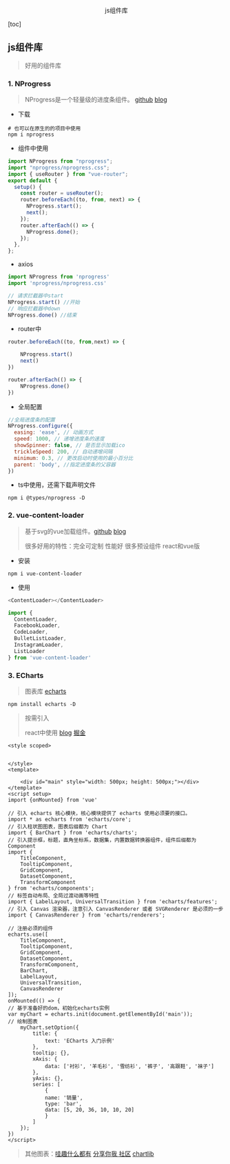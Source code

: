 <center>js组件库</center>





[toc]





## js组件库

> 好用的组件库





### 1. NProgress

> NProgress是一个轻量级的进度条组件。 [github](https://github.com/rstacruz/nprogress) [blog](https://www.cnblogs.com/ouyangkai/p/15433159.html)

* 下载

```shell
# 也可以在原生的的项目中使用
npm i nprogress
```

* 组件中使用

```js
import NProgress from "nprogress";
import "nprogress/nprogress.css";
import { useRouter } from "vue-router";
export default {
  setup() {
    const router = useRouter();
    router.beforeEach((to, from, next) => {
      NProgress.start();
      next();
    });
    router.afterEach(() => {
      NProgress.done();
    });
  },
};
```

* axios

```js
import NProgress from 'nprogress'
import 'nprogress/nprogress.css'

// 请求拦截器中start
NProgress.start() //开始
// 响应拦截器中down 
NProgress.done() //结束
```

* router中

```js
router.beforeEach((to, from,next) => {

    NProgress.start()
    next()
})

router.afterEach(() => {
    NProgress.done()
})
```

* 全局配置

```js
//全局进度条的配置
NProgress.configure({
  easing: 'ease', // 动画方式
  speed: 1000, // 递增进度条的速度
  showSpinner: false, // 是否显示加载ico
  trickleSpeed: 200, // 自动递增间隔
  minimum: 0.3, // 更改启动时使用的最小百分比
  parent: 'body', //指定进度条的父容器
})
```

* ts中使用，还需下载声明文件

```shell
npm i @types/nprogress -D
```





### 2. vue-content-loader

> 基于svg的vue加载组件。[github](https://github.com/egoist/vue-content-loader) [blog](https://blog.csdn.net/u010520146/article/details/108822259)
>
> 很多好用的特性：完全可定制  性能好 很多预设组件  react和vue版

* 安装

```shell
npm i vue-content-loader
```

* 使用

```js
<ContentLoader></ContentLoader>

import {
  ContentLoader,
  FacebookLoader,
  CodeLoader,
  BulletListLoader,
  InstagramLoader,
  ListLoader
} from 'vue-content-loader'
```







### 3. ECharts

> 图表库 [echarts](https://echarts.apache.org/)



```shell
npm install echarts -D
```

>按需引入
>
>react中使用 [blog](https://juejin.cn/post/7000551946029858830) [掘金](https://juejin.cn/post/7097967515480883207)

```vue
<style scoped>


</style>
<template>

    <div id="main" style="width: 500px; height: 500px;"></div>
</template>
<script setup>
import {onMounted} from 'vue'

// 引入 echarts 核心模块，核心模块提供了 echarts 使用必须要的接口。
import * as echarts from 'echarts/core';
// 引入柱状图图表，图表后缀都为 Chart
import { BarChart } from 'echarts/charts';
// 引入提示框，标题，直角坐标系，数据集，内置数据转换器组件，组件后缀都为 Component
import {
    TitleComponent,
    TooltipComponent,
    GridComponent,
    DatasetComponent,
    TransformComponent
} from 'echarts/components';
// 标签自动布局、全局过渡动画等特性
import { LabelLayout, UniversalTransition } from 'echarts/features';
// 引入 Canvas 渲染器，注意引入 CanvasRenderer 或者 SVGRenderer 是必须的一步
import { CanvasRenderer } from 'echarts/renderers';

// 注册必须的组件
echarts.use([
    TitleComponent,
    TooltipComponent,
    GridComponent,
    DatasetComponent,
    TransformComponent,
    BarChart,
    LabelLayout,
    UniversalTransition,
    CanvasRenderer
]);
onMounted(() => {
// 基于准备好的dom，初始化echarts实例
var myChart = echarts.init(document.getElementById('main'));
// 绘制图表
    myChart.setOption({
        title: {
            text: 'ECharts 入门示例'
        },
        tooltip: {},
        xAxis: {
            data: ['衬衫', '羊毛衫', '雪纺衫', '裤子', '高跟鞋', '袜子']
        },
        yAxis: {},
        series: [
            {
            name: '销量',
            type: 'bar',
            data: [5, 20, 36, 10, 10, 20]
            }
        ]
    });
})
</script>
```

> 其他图表：[哇趣什么都有](https://www.isqqw.com/)  [分享你我 ](http://chart.majh.top/) [社区](https://www.makeapie.cn/echarts) [chartlib](http://chartlib.datains.cn/echarts)



